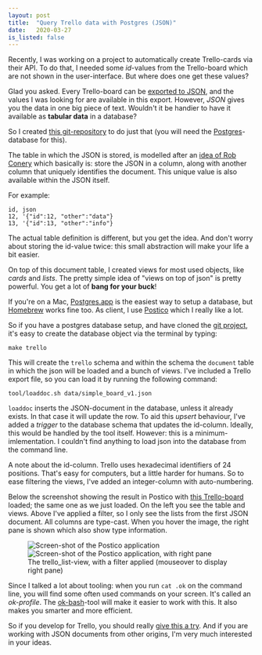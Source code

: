 ```yaml
---
layout: post
title:  "Query Trello data with Postgres (JSON)"
date:   2020-03-27
is_listed: false
---
```


Recently, I was working on a project to automatically create Trello-cards via their API. To do that, I needed some _id_-values from the Trello-board which are not shown in the user-interface. But where does one get these values?

Glad you asked. Every Trello-board can be [exported to JSON][trello_export], and the values I was looking for are available in this export. However, _JSON_ gives you the data in one big piece of text. Wouldn't it be handier to have it available as **tabular data** in a database?

So I created [this git-repository][git_repo] to do just that (you will need the [Postgres][postgresql]-database for this).

The table in which the JSON is stored, is modelled after an [idea of Rob Conery][conery] which basically is: store the JSON in a column, along with another column that uniquely identifies the document. This unique value is also available within the JSON itself. 

For example:

	id, json
	12, '{"id":12, "other":"data"}
	13, '{"id":13, "other":"info"}

The actual table definition is different, but you get the idea. And don't worry about storing the id-value twice: this small abstraction will make your life a bit easier.

On top of this document table, I created views for most used objects, like _cards_ and _lists_. The pretty simple idea of "views on top of json" is pretty powerful. You get a lot of **bang for your buck**!

If you're on a Mac, [Postgres.app][postgresapp] is the easiest way to setup a database, but [Homebrew][brew] works fine too. As client, I use [Postico][] which I really like a lot.

So if you have a postgres database setup, and have cloned the [git project][git_repo], it's easy to create the database object via the terminal by typing:

	make trello

This will create the `trello` schema and within the schema the `document` table in which the json will be loaded and a bunch of views. I've included a Trello export file, so you can load it by running the following command:

	tool/loaddoc.sh data/simple_board_v1.json

`loaddoc` inserts the JSON-document in the database, unless it already exists. In that case it will update the row. To aid this _upsert_ behaviour, I've added a _trigger_ to the database schema that updates the id-column. Ideally, this would be handled by the tool itself. However: this is a minimum-imlementation. I couldn't find anything to load json into the database from the command line.

A note about the id-column. Trello uses hexadecimal identifiers of 24 positions. That's easy for computers, but a little harder for humans. So to ease filtering the views, I've added an integer-column with auto-numbering.

Below the screenshot showing the result in Postico with [this Trello-board][simple_board] loaded; the same one as we just loaded. On the left you see the table and views. Above I've applied a filter, so I only see the lists from the first JSON document. All columns are type-cast. When you hover the image, the right pane is shown which also show type information.

<html>
	<figure>
		<img src="{% link images/2020-03/Query-trello-json-with-postgres_A.png %}" alt="Screen-shot of the Postico application" class="non_hoover">
		<img src="{% link images/2020-03/Query-trello-json-with-postgres_B.png %}" alt="Screen-shot of the Postico application, with right pane" class="hoover">
		<figcaption>
			The trello_list-view, with a filter applied <span class="non_print comment">(mouseover to display right pane)</span>
		</figcaption>
	</figure>
</html>

Since I talked a lot about tooling: when you run `cat .ok` on the command line, you will find some often used commands on your screen. It's called an _ok-profile_. The [ok-bash][]-tool will make it easier to work with this. It also makes you smarter and more efficient.

So if you develop for Trello, you should really [give this a try][git_repo]. And if you are working with JSON documents from other origins, I'm very much interested in your ideas.


[trello_export]: https://help.trello.com/article/747-exporting-data-from-trello-1
[git_repo]: https://github.com/doekman/postgres-with-trello
[simple_board]: https://trello.com/b/ZWvFVK9Z/postgres-with-trello
[conery]: https://rob.conery.io/2015/02/28/document-storage-gymnastics-in-postgres/ "Don't forget to click on the POSTGRES-tag on his site, listing a lot of interesting posts..."
[ok-bash]: https://github.com/secretGeek/ok-bash
[postgresapp]: https://postgresapp.com
[Postico]: https://eggerapps.at/postico/
[postgresql]: https://www.postgresql.org
[brew]: https://brew.sh
